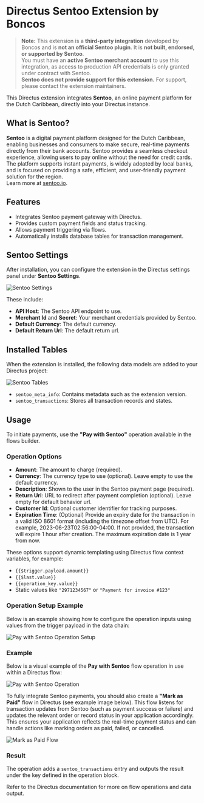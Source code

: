 # Directus Sentoo Extension by Boncos

> **Note:** This extension is a **third-party integration** developed by Boncos and is **not an official Sentoo plugin**. It is **not built, endorsed, or supported by Sentoo**.  
> You must have an **active Sentoo merchant account** to use this integration, as access to production API credentials is only granted under contract with Sentoo.  
> **Sentoo does not provide support for this extension.** For support, please contact the extension maintainers.

This Directus extension integrates **Sentoo**, an online payment platform for the Dutch Caribbean, directly into your Directus instance.

## What is Sentoo?

**Sentoo** is a digital payment platform designed for the Dutch Caribbean, enabling businesses and consumers to make secure, real-time payments directly from their bank accounts. Sentoo provides a seamless checkout experience, allowing users to pay online without the need for credit cards. The platform supports instant payments, is widely adopted by local banks, and is focused on providing a safe, efficient, and user-friendly payment solution for the region.  
Learn more at [sentoo.io](https://sentoo.io).

## Features

- Integrates Sentoo payment gateway with Directus.
- Provides custom payment fields and status tracking.
- Allows payment triggering via flows.
- Automatically installs database tables for transaction management.

## Sentoo Settings

After installation, you can configure the extension in the Directus settings panel under **Sentoo Settings**.

![Sentoo Settings](https://raw.githubusercontent.com/boncos-io/sentoo_directus_extension/main/extension/readme_images/sentoo_configure_directus_settings.png)

These include:

- **API Host**: The Sentoo API endpoint to use.
- **Merchant Id** and **Secret**: Your merchant credentials provided by Sentoo.
- **Default Currency**: The default currency.
- **Default Return Url**: The default return url.

## Installed Tables

When the extension is installed, the following data models are added to your Directus project:

![Sentoo Tables](https://raw.githubusercontent.com/boncos-io/sentoo_directus_extension/main/extension/readme_images/sentoo_data_models.png)

- `sentoo_meta_info`: Contains metadata such as the extension version.
- `sentoo_transactions`: Stores all transaction records and states.

## Usage

To initiate payments, use the **"Pay with Sentoo"** operation available in the flows builder.

### Operation Options

- **Amount**: The amount to charge (required).
- **Currency**: The currency type to use (optional). Leave empty to use the default currency.
- **Description**: Shown to the user in the Sentoo payment page (required).
- **Return Url**: URL to redirect after payment completion (optional). Leave empty for default behavior url.
- **Customer Id**: Optional customer identifier for tracking purposes.
- **Expiration Time**: (Optional) Provide an expiry date for the transaction in a valid ISO 8601 format (including the timezone offset from UTC). For example, 2023-06-23T02:56:00-04:00. If not provided, the transaction will expire 1 hour after creation. The maximum expiration date is 1 year from now.

These options support dynamic templating using Directus flow context variables, for example:

- `{{$trigger.payload.amount}}`
- `{{$last.value}}`
- `{{operation_key.value}}`
- Static values like `"2971234567"` or `"Payment for invoice #123"`

### Operation Setup Example

Below is an example showing how to configure the operation inputs using values from the trigger payload in the data chain:

![Pay with Sentoo Operation Setup](https://raw.githubusercontent.com/boncos-io/sentoo_directus_extension/main/extension/readme_images/sentoo_operation_options.png)

### Example

Below is a visual example of the **Pay with Sentoo** flow operation in use within a Directus flow:

![Pay with Sentoo Operation](https://raw.githubusercontent.com/boncos-io/sentoo_directus_extension/main/extension/readme_images/sentoo_flow_operation.png)

To fully integrate Sentoo payments, you should also create a **"Mark as Paid"** flow in Directus (see example image below). This flow listens for transaction updates from Sentoo (such as payment success or failure) and updates the relevant order or record status in your application accordingly. This ensures your application reflects the real-time payment status and can handle actions like marking orders as paid, failed, or cancelled.

![Mark as Paid Flow](https://raw.githubusercontent.com/boncos-io/sentoo_directus_extension/main/extension/readme_images/sentoo_mark_as_paid_flow.png)

### Result

The operation adds a `sentoo_transactions` entry and outputs the result under the key defined in the operation block.

Refer to the Directus documentation for more on flow operations and data output.
